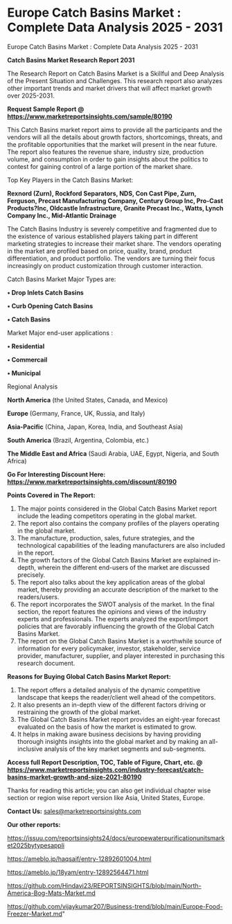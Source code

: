 # Europe Catch Basins Market : Complete Data Analysis 2025 - 2031
 Europe Catch Basins Market : Complete Data Analysis 2025 - 2031

<strong>Catch Basins Market Research Report 2031</strong>

The Research Report on Catch Basins Market is a Skillful and Deep Analysis of the Present Situation and Challenges. This research report also analyzes other important trends and market drivers that will affect market growth over 2025-2031.

<strong>Request Sample Report @ <a href=https://www.marketreportsinsights.com/sample/80190>https://www.marketreportsinsights.com/sample/80190</a></strong>

This Catch Basins market report aims to provide all the participants and the vendors will all the details about growth factors, shortcomings, threats, and the profitable opportunities that the market will present in the near future. The report also features the revenue share, industry size, production volume, and consumption in order to gain insights about the politics to contest for gaining control of a large portion of the market share.

Top Key Players in the Catch Basins Market:

<strong>Rexnord (Zurn), Rockford Separators, NDS, Con Cast Pipe, Zurn, Ferguson, Precast Manufacturing Company, Century Group Inc, Pro-Cast Products?Inc, Oldcastle Infrastructure, Granite Precast Inc., Watts, Lynch Company Inc., Mid-Atlantic Drainage </strong>

The Catch Basins Industry is severely competitive and fragmented due to the existence of various established players taking part in different marketing strategies to increase their market share. The vendors operating in the market are profiled based on price, quality, brand, product differentiation, and product portfolio. The vendors are turning their focus increasingly on product customization through customer interaction.

Catch Basins Market Major Types are:

<strong>• Drop Inlets Catch Basins

• Curb Opening Catch Basins

• Catch Basins</strong>

Market Major end-user applications :

<strong>• Residential

• Commercail

• Municipal</strong>

Regional Analysis

</u><strong><b>North America</b></strong> (the United States, Canada, and Mexico)

<strong><b>Europe </b></strong>(Germany, France, UK, Russia, and Italy)

<strong><b>Asia-Pacific</b></strong> (China, Japan, Korea, India, and Southeast Asia)

<strong><b>South America</b></strong> (Brazil, Argentina, Colombia, etc.)

<strong><b>The Middle East and Africa</b></strong> (Saudi Arabia, UAE, Egypt, Nigeria, and South Africa)

<strong>Go For Interesting Discount Here: <a href=https://www.marketreportsinsights.com/discount/80190>https://www.marketreportsinsights.com/discount/80190</a></strong>

<strong>Points Covered in The Report:</strong>
<ol>
  <li>The major points considered in the Global Catch Basins Market report include the leading competitors operating in the global market.</li>
  <li>The report also contains the company profiles of the players operating in the global market.</li>
  <li>The manufacture, production, sales, future strategies, and the technological capabilities of the leading manufacturers are also included in the report.</li>
  <li>The growth factors of the Global Catch Basins Market are explained in-depth, wherein the different end-users of the market are discussed precisely.</li>
  <li>The report also talks about the key application areas of the global market, thereby providing an accurate description of the market to the readers/users.</li>
  <li>The report incorporates the SWOT analysis of the market. In the final section, the report features the opinions and views of the industry experts and professionals. The experts analyzed the export/import policies that are favorably influencing the growth of the Global Catch Basins Market.</li>
  <li>The report on the Global Catch Basins Market is a worthwhile source of information for every policymaker, investor, stakeholder, service provider, manufacturer, supplier, and player interested in purchasing this research document.</li>
</ol>
<strong>Reasons for Buying Global Catch Basins Market Report:</strong>

<ol>
  <li>The report offers a detailed analysis of the dynamic competitive landscape that keeps the reader/client well ahead of the competitors.</li>
  <li>It also presents an in-depth view of the different factors driving or restraining the growth of the global market.</li>
  <li>The Global Catch Basins Market report provides an eight-year forecast evaluated on the basis of how the market is estimated to grow.</li>
  <li>It helps in making aware business decisions by having providing thorough insights insights into the global market and by making an all-inclusive analysis of the key market segments and sub-segments.</li>
</ol>
<strong>Access full Report Description, TOC, Table of Figure, Chart, etc. @ <a href=https://www.marketreportsinsights.com/industry-forecast/catch-basins-market-growth-and-size-2021-80190>https://www.marketreportsinsights.com/industry-forecast/catch-basins-market-growth-and-size-2021-80190</a></strong>


Thanks for reading this article; you can also get individual chapter wise section or region wise report version like Asia, United States, Europe.

<strong>Contact Us:</strong>
sales@marketreportsinsights.com

<strong>Our other reports:</strong>

<a href=https://issuu.com/reportsinsights24/docs/europewaterpurificationunitsmarket2025bytypesappli>https://issuu.com/reportsinsights24/docs/europewaterpurificationunitsmarket2025bytypesappli</a>

<a href=https://ameblo.jp/haqsaif/entry-12892601004.html>https://ameblo.jp/haqsaif/entry-12892601004.html</a>

<a href=https://ameblo.jp/18yam/entry-12892564471.html>https://ameblo.jp/18yam/entry-12892564471.html</a>

<a href=https://github.com/Hindavi23/REPORTSINSIGHTS/blob/main/North-America-Bog-Mats-Market.md>https://github.com/Hindavi23/REPORTSINSIGHTS/blob/main/North-America-Bog-Mats-Market.md</a>

<a href=https://github.com/vijaykumar207/Business-trend/blob/main/Europe-Food-Freezer-Market.md>https://github.com/vijaykumar207/Business-trend/blob/main/Europe-Food-Freezer-Market.md</a>"
